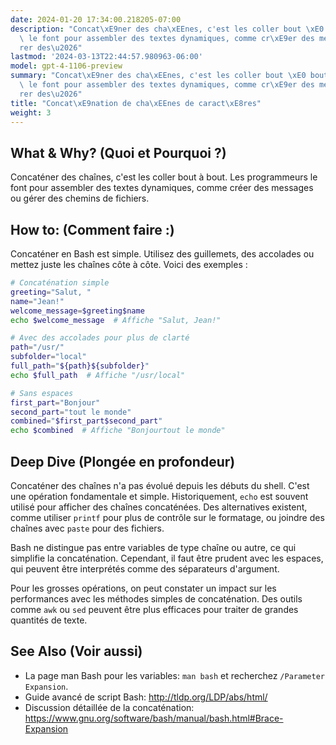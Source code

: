 ```yaml
---
date: 2024-01-20 17:34:00.218205-07:00
description: "Concat\xE9ner des cha\xEEnes, c'est les coller bout \xE0 bout. Les programmeurs\
  \ le font pour assembler des textes dynamiques, comme cr\xE9er des messages ou g\xE9\
  rer des\u2026"
lastmod: '2024-03-13T22:44:57.980963-06:00'
model: gpt-4-1106-preview
summary: "Concat\xE9ner des cha\xEEnes, c'est les coller bout \xE0 bout. Les programmeurs\
  \ le font pour assembler des textes dynamiques, comme cr\xE9er des messages ou g\xE9\
  rer des\u2026"
title: "Concat\xE9nation de cha\xEEnes de caract\xE8res"
weight: 3
---
```


## What & Why? (Quoi et Pourquoi ?)
Concaténer des chaînes, c'est les coller bout à bout. Les programmeurs le font pour assembler des textes dynamiques, comme créer des messages ou gérer des chemins de fichiers.

## How to: (Comment faire :)
Concaténer en Bash est simple. Utilisez des guillemets, des accolades ou mettez juste les chaînes côte à côte. Voici des exemples :

```Bash
# Concaténation simple
greeting="Salut, "
name="Jean!"
welcome_message=$greeting$name
echo $welcome_message  # Affiche "Salut, Jean!"

# Avec des accolades pour plus de clarté
path="/usr/"
subfolder="local"
full_path="${path}${subfolder}"
echo $full_path  # Affiche "/usr/local"

# Sans espaces
first_part="Bonjour"
second_part="tout le monde"
combined="$first_part$second_part"
echo $combined  # Affiche "Bonjourtout le monde"
```

## Deep Dive (Plongée en profondeur)
Concaténer des chaînes n'a pas évolué depuis les débuts du shell. C'est une opération fondamentale et simple. Historiquement, `echo` est souvent utilisé pour afficher des chaînes concaténées. Des alternatives existent, comme utiliser `printf` pour plus de contrôle sur le formatage, ou joindre des chaînes avec `paste` pour des fichiers.

Bash ne distingue pas entre variables de type chaîne ou autre, ce qui simplifie la concaténation. Cependant, il faut être prudent avec les espaces, qui peuvent être interprétés comme des séparateurs d'argument.

Pour les grosses opérations, on peut constater un impact sur les performances avec les méthodes simples de concaténation. Des outils comme `awk` ou `sed` peuvent être plus efficaces pour traiter de grandes quantités de texte.

## See Also (Voir aussi)
- La page man Bash pour les variables: `man bash` et recherchez `/Parameter Expansion`.
- Guide avancé de script Bash: http://tldp.org/LDP/abs/html/
- Discussion détaillée de la concaténation: https://www.gnu.org/software/bash/manual/bash.html#Brace-Expansion
